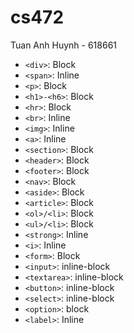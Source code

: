 # cs472
Tuan Anh Huynh - 618661
- `<div>`: Block
- `<span>`: Inline
- `<p>`: Block
- `<h1>-<h6>`: Block
- `<hr>`: Block
- `<br>`: Inline
- `<img>`: Inline
- `<a>`: Inline
- `<section>`: Block
- `<header>`: Block
- `<footer>`: Block
- `<nav>`: Block
- `<aside>`: Block
- `<article>`: Block
- `<ol>/<li>`: Block
- `<ul>/<li>`: Block
- `<strong>`: Inline
- `<i>`: Inline
- `<form>`: Block
- `<input>`: inline-block
- `<textarea>`: inline-block
- `<button>`: inline-block
- `<select>`: inline-block
- `<option>`: block
- `<label>`: Inline

